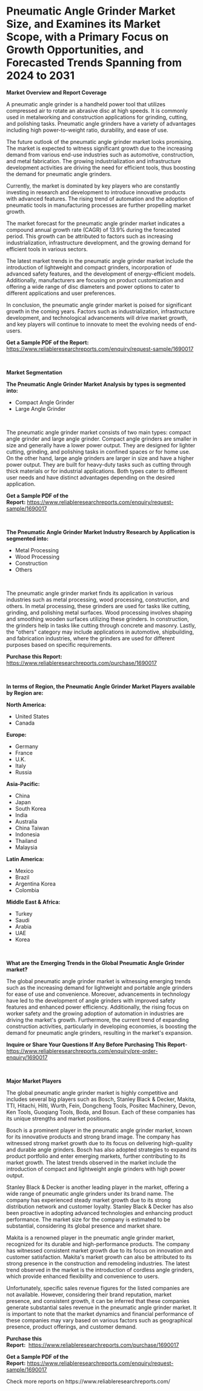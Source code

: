 <p><h1>Pneumatic Angle Grinder Market Size, and Examines its Market Scope, with a Primary Focus on Growth Opportunities, and Forecasted Trends Spanning from 2024 to 2031</h1></p><p><strong>Market Overview and Report Coverage</strong></p>
<p><p>A pneumatic angle grinder is a handheld power tool that utilizes compressed air to rotate an abrasive disc at high speeds. It is commonly used in metalworking and construction applications for grinding, cutting, and polishing tasks. Pneumatic angle grinders have a variety of advantages including high power-to-weight ratio, durability, and ease of use.</p><p>The future outlook of the pneumatic angle grinder market looks promising. The market is expected to witness significant growth due to the increasing demand from various end-use industries such as automotive, construction, and metal fabrication. The growing industrialization and infrastructure development activities are driving the need for efficient tools, thus boosting the demand for pneumatic angle grinders.</p><p>Currently, the market is dominated by key players who are constantly investing in research and development to introduce innovative products with advanced features. The rising trend of automation and the adoption of pneumatic tools in manufacturing processes are further propelling market growth.</p><p>The market forecast for the pneumatic angle grinder market indicates a compound annual growth rate (CAGR) of 13.9% during the forecasted period. This growth can be attributed to factors such as increasing industrialization, infrastructure development, and the growing demand for efficient tools in various sectors.</p><p>The latest market trends in the pneumatic angle grinder market include the introduction of lightweight and compact grinders, incorporation of advanced safety features, and the development of energy-efficient models. Additionally, manufacturers are focusing on product customization and offering a wide range of disc diameters and power options to cater to different applications and user preferences.</p><p>In conclusion, the pneumatic angle grinder market is poised for significant growth in the coming years. Factors such as industrialization, infrastructure development, and technological advancements will drive market growth, and key players will continue to innovate to meet the evolving needs of end-users.</p></p>
<p><strong>Get a Sample PDF of the Report:</strong> <a href="https://www.reliableresearchreports.com/enquiry/request-sample/1690017">https://www.reliableresearchreports.com/enquiry/request-sample/1690017</a></p>
<p>&nbsp;</p>
<p><strong>Market Segmentation</strong></p>
<p><strong>The Pneumatic Angle Grinder Market Analysis by types is segmented into:</strong></p>
<p><ul><li>Compact Angle Grinder</li><li>Large Angle Grinder</li></ul></p>
<p>&nbsp;</p>
<p><p>The pneumatic angle grinder market consists of two main types: compact angle grinder and large angle grinder. Compact angle grinders are smaller in size and generally have a lower power output. They are designed for lighter cutting, grinding, and polishing tasks in confined spaces or for home use. On the other hand, large angle grinders are larger in size and have a higher power output. They are built for heavy-duty tasks such as cutting through thick materials or for industrial applications. Both types cater to different user needs and have distinct advantages depending on the desired application.</p></p>
<p><strong>Get a Sample PDF of the Report:</strong>&nbsp;<a href="https://www.reliableresearchreports.com/enquiry/request-sample/1690017">https://www.reliableresearchreports.com/enquiry/request-sample/1690017</a></p>
<p>&nbsp;</p>
<p><strong>The Pneumatic Angle Grinder Market Industry Research by Application is segmented into:</strong></p>
<p><ul><li>Metal Processing</li><li>Wood Processing</li><li>Construction</li><li>Others</li></ul></p>
<p>&nbsp;</p>
<p><p>The pneumatic angle grinder market finds its application in various industries such as metal processing, wood processing, construction, and others. In metal processing, these grinders are used for tasks like cutting, grinding, and polishing metal surfaces. Wood processing involves shaping and smoothing wooden surfaces utilizing these grinders. In construction, the grinders help in tasks like cutting through concrete and masonry. Lastly, the "others" category may include applications in automotive, shipbuilding, and fabrication industries, where the grinders are used for different purposes based on specific requirements.</p></p>
<p><strong>Purchase this Report:</strong>&nbsp; <a href="https://www.reliableresearchreports.com/purchase/1690017">https://www.reliableresearchreports.com/purchase/1690017</a></p>
<p>&nbsp;</p>
<p><strong>In terms of Region, the Pneumatic Angle Grinder Market Players available by Region are:</strong></p>
<p>
    <p> <strong> North America: </strong>
        <ul>
            <li>United States</li>
            <li>Canada</li>
        </ul>
        </p> 
    <p> <strong> Europe: </strong>
        <ul>
            <li>Germany</li>
            <li>France</li>
            <li>U.K.</li>
            <li>Italy</li>
            <li>Russia</li>
        </ul>
        </p> 
    <p> <strong> Asia-Pacific: </strong>
        <ul>
            <li>China</li>
            <li>Japan</li>
            <li>South Korea</li>
            <li>India</li>
            <li>Australia</li>
            <li>China Taiwan</li>
            <li>Indonesia</li>
            <li>Thailand</li>
            <li>Malaysia</li>
        </ul>
        </p> 
    <p> <strong> Latin America: </strong>
        <ul>
            <li>Mexico</li>
            <li>Brazil</li>
            <li>Argentina Korea</li>
            <li>Colombia</li>
        </ul>
        </p> 
    <p> <strong> Middle East & Africa: </strong>
        <ul>
            <li>Turkey</li>
            <li>Saudi</li>
            <li>Arabia</li>
            <li>UAE</li>
            <li>Korea</li>
        </ul>
    </p>
    </p>
<p>&nbsp;</p>
<p><strong>What are the Emerging Trends in the Global Pneumatic Angle Grinder market?</strong></p>
<p><p>The global pneumatic angle grinder market is witnessing emerging trends such as the increasing demand for lightweight and portable angle grinders for ease of use and convenience. Moreover, advancements in technology have led to the development of angle grinders with improved safety features and enhanced power efficiency. Additionally, the rising focus on worker safety and the growing adoption of automation in industries are driving the market's growth. Furthermore, the current trend of expanding construction activities, particularly in developing economies, is boosting the demand for pneumatic angle grinders, resulting in the market's expansion.</p></p>
<p><strong>Inquire or Share Your Questions If Any Before Purchasing This Report</strong>- <a href="https://www.reliableresearchreports.com/enquiry/pre-order-enquiry/1690017">https://www.reliableresearchreports.com/enquiry/pre-order-enquiry/1690017</a></p>
<p>&nbsp;</p>
<p><strong>Major Market Players</strong></p>
<p><p>The global pneumatic angle grinder market is highly competitive and includes several big players such as Bosch, Stanley Black & Decker, Makita, TTI, Hitachi, Hilti, Wurth, Fein, Dongcheng Tools, Positec Machinery, Devon, Ken Tools, Guoqiang Tools, Boda, and Bosun. Each of these companies has its unique strengths and market positions.</p><p>Bosch is a prominent player in the pneumatic angle grinder market, known for its innovative products and strong brand image. The company has witnessed strong market growth due to its focus on delivering high-quality and durable angle grinders. Bosch has also adopted strategies to expand its product portfolio and enter emerging markets, further contributing to its market growth. The latest trends observed in the market include the introduction of compact and lightweight angle grinders with high power output.</p><p>Stanley Black & Decker is another leading player in the market, offering a wide range of pneumatic angle grinders under its brand name. The company has experienced steady market growth due to its strong distribution network and customer loyalty. Stanley Black & Decker has also been proactive in adopting advanced technologies and enhancing product performance. The market size for the company is estimated to be substantial, considering its global presence and market share.</p><p>Makita is a renowned player in the pneumatic angle grinder market, recognized for its durable and high-performance products. The company has witnessed consistent market growth due to its focus on innovation and customer satisfaction. Makita's market growth can also be attributed to its strong presence in the construction and remodeling industries. The latest trend observed in the market is the introduction of cordless angle grinders, which provide enhanced flexibility and convenience to users.</p><p>Unfortunately, specific sales revenue figures for the listed companies are not available. However, considering their brand reputation, market presence, and consistent growth, it can be inferred that these companies generate substantial sales revenue in the pneumatic angle grinder market. It is important to note that the market dynamics and financial performance of these companies may vary based on various factors such as geographical presence, product offerings, and customer demand.</p></p>
<p><strong>Purchase this Report:</strong>&nbsp;&nbsp;<a href="https://www.reliableresearchreports.com/purchase/1690017">https://www.reliableresearchreports.com/purchase/1690017</a></p>
<p></p>
<p><strong>Get a Sample PDF of the Report:</strong>&nbsp;<a href="https://www.reliableresearchreports.com/enquiry/request-sample/1690017">https://www.reliableresearchreports.com/enquiry/request-sample/1690017</a></p>
<p>Check more reports on https://www.reliableresearchreports.com/</p>